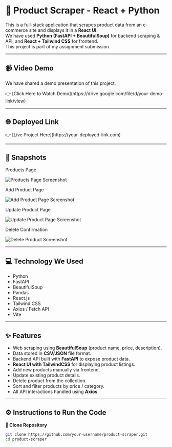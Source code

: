 # 🛒 Product Scraper - React + Python

This is a full-stack application that scrapes product data from an e-commerce site and displays it in a **React UI**.  
We have used **Python (FastAPI + BeautifulSoup)** for backend scraping & API, and **React + Tailwind CSS** for frontend.  
This project is part of my assignment submission.  

---

<h2>📹 Video Demo</h2>
<p>We have shared a demo presentation of this project.</p>  
👉 [Click Here to Watch Demo](https://drive.google.com/file/d/your-demo-link/view)  

---

<h2>🌐 Deployed Link</h2>  
👉 [Live Project Here](https://your-deployed-link.com)  

---

<h2>📸 Snapshots</h2>  

<p>Products Page</p>  
<img src="https://via.placeholder.com/900x500.png?text=Products+Page+Screenshot" alt="Products Page Screenshot">  

<p>Add Product Page</p>  
<img src="https://via.placeholder.com/900x500.png?text=Add+Product+Page+Screenshot" alt="Add Product Page Screenshot">  

<p>Update Product Page</p>  
<img src="https://via.placeholder.com/900x500.png?text=Update+Product+Page+Screenshot" alt="Update Product Page Screenshot">  

<p>Delete Confirmation</p>  
<img src="https://via.placeholder.com/900x500.png?text=Delete+Product+Screenshot" alt="Delete Product Screenshot">  

---

<h2>💻 Technology We Used</h2>  

- Python  
- FastAPI  
- BeautifulSoup  
- Pandas  
- React.js  
- Tailwind CSS  
- Axios / Fetch API  
- Vite  

---

<h2>✨ Features</h2>  

- Web scraping using **BeautifulSoup** (product name, price, description).  
- Data stored in **CSV/JSON** file format.  
- Backend API built with **FastAPI** to expose product data.  
- **React UI with TailwindCSS** for displaying product listings.  
- Add new products manually via frontend.  
- Update existing product details.  
- Delete product from the collection.  
- Sort and filter products by price / category.  
- All API interactions handled using **Axios**.  

---

<h2>⚙️ Instructions to Run the Code</h2>  

**🔹 Clone Repository**  
```bash
git clone https://github.com/your-username/product-scraper.git
cd product-scraper
